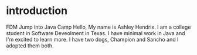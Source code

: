 # introduction
FDM Jump into Java Camp
Hello, My name is Ashley Hendrix. I am a college student in Software Deveolment in Texas. 
 I have minimal work in Java and I'm excited to learn more.
 I have two dogs, Champion and Sancho and I adopted them both. 
